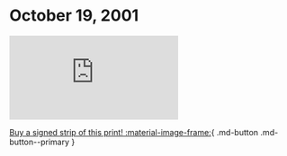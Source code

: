 # October 19, 2001

![](https://www.achewood.com/comic.php?date=10192001)

[Buy a signed strip of this print! :material-image-frame:](https://achewood-holiday-pop-up.myshopify.com/products/strip#10192001){ .md-button .md-button--primary }
